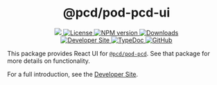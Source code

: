 <p align="center">
    <h1 align="center">
        @pcd/pod-pcd-ui
    </h1>
</p>

<p align="center">
    <a href="https://github.com/proofcarryingdata">
        <img src="https://img.shields.io/badge/project-PCD-blue.svg?style=flat-square">
    </a>
    <a href="https://github.com/proofcarryingdata/zupass/blob/main/packages/ui/pod-pcd-ui/LICENSE">
        <img alt="License" src="https://img.shields.io/badge/license-GPL--3.0-green.svg?style=flat-square">
    </a>
    <a href="https://www.npmjs.com/package/@pcd/pod-pcd-ui">
        <img alt="NPM version" src="https://img.shields.io/npm/v/@pcd/pod-pcd?style=flat-square" />
    </a>
    <a href="https://npmjs.org/package/@pcd/pod-pcd-ui">
        <img alt="Downloads" src="https://img.shields.io/npm/dm/@pcd/pod-pcd-ui.svg?style=flat-square" />
    </a>
<br>
    <a href="https://pod.org/pod/introduction">
        <img alt="Developer Site" src="https://img.shields.io/badge/Developer_Site-green.svg?style=flat-square">
    </a>
    <a href="https://docs.pcd.team/modules/_pcd_pod_pcd_ui.html">
        <img alt="TypeDoc" src="https://img.shields.io/badge/TypeDoc-purple.svg?style=flat-square">
    </a>
    <a href="https://github.com/proofcarryingdata/zupass/tree/main/packages/ui/pod-pcd-ui">
        <img alt="GitHub" src="https://img.shields.io/badge/GitHub-grey.svg?style=flat-square">
    </a>
</p>

This package provides React UI for
[`@pcd/pod-pcd`](https://github.com/proofcarryingdata/zupass/tree/main/packages/pcd/pod-pcd).
See that package for more details on functionality.

For a full introduction, see the [Developer Site](https://pod.org/pod/introduction).
